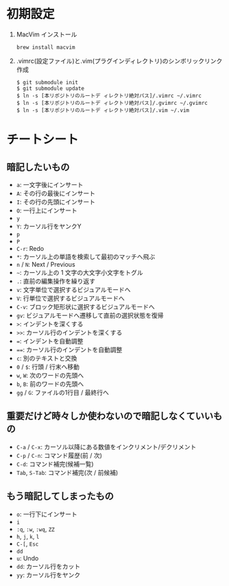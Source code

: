 # 初期設定

1. MacVim インストール

   ```
   brew install macvim
   ```

1. .vimrc(設定ファイル)と.vim(プラグインディレクトリ)のシンボリックリンク作成

   ```
   $ git submodule init
   $ git submodule update
   $ ln -s [本リポジトリのルートデ ィレクトリ絶対パス]/.vimrc ~/.vimrc
   $ ln -s [本リポジトリのルートデ ィレクトリ絶対パス]/.gvimrc ~/.gvimrc
   $ ln -s [本リポジトリのルートデ ィレクトリ絶対パス]/.vim ~/.vim
   ```

# チートシート

## 暗記したいもの

- `a`: 一文字後にインサート
- `A`: その行の最後にインサート
- `I`: その行の先頭にインサート
- `O`: 一行上にインサート
- `y`
- `Y`: カーソル行をヤンクY
- `p`
- `P`
- `C-r`: Redo
- `*`: カーソル上の単語を検索して最初のマッチへ飛ぶ
- `n` / `N`: Next / Previous
- `~`: カーソル上の 1 文字の大文字小文字をトグル
- `.`: 直前の編集操作を繰り返す
- `v`: 文字単位で選択するビジュアルモードへ
- `V`: 行単位で選択するビジュアルモードへ
- `C-v`: ブロック矩形状に選択するビジュアルモードへ
- `gv`: ビジュアルモードへ遷移して直前の選択状態を復帰
- `>`: インデントを深くする
- `>>`: カーソル行のインデントを深くする
- `=`: インデントを自動調整
- `==`: カーソル行のインデントを自動調整
- `c`: 別のテキストと交換
- `0` / `$`: 行頭 / 行末へ移動
- `w`, `W`: 次のワードの先頭へ
- `b`, `B`: 前のワードの先頭へ
- `gg` / `G`: ファイルの1行目 / 最終行へ

## 重要だけど時々しか使わないので暗記しなくていいもの

- `C-a` / `C-x`: カーソル以降にある数値をインクリメント/デクリメント
- `C-p` / `C-n`: コマンド履歴(前 / 次)
- `C-d`: コマンド補完(候補一覧)
- `Tab`, `S-Tab`: コマンド補完(次 / 前候補)

## もう暗記してしまったもの

- `o`: 一行下にインサート
- `i`
- `:q`, `:w`, `:wq`, `ZZ`
- `h`, `j`, `k`, `l`
- `C-[`, `Esc`
- `dd`
- `u`: Undo
- `dd`: カーソル行をカット
- `yy`: カーソル行をヤンク
